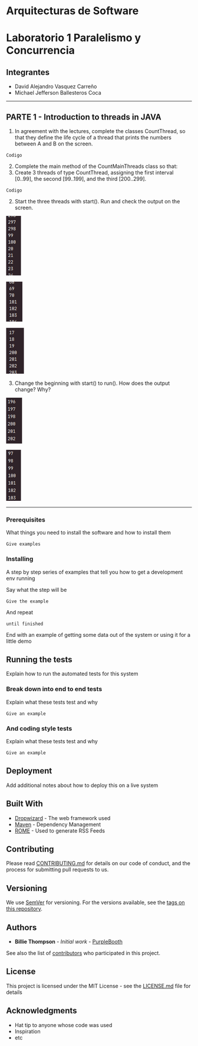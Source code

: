 # Arquitecturas de Software
# Laboratorio 1 Paralelismo y Concurrencia

## Integrantes
- David Alejandro Vasquez Carreño
- Michael Jefferson Ballesteros Coca

____________

## PARTE 1 - Introduction to threads in JAVA

1. In agreement with the lectures, complete the classes CountThread, so that they define the life cycle of a thread that prints the numbers between A and B on the screen.
  
  ```
Codigo
  ```

2. Complete the main method of the CountMainThreads class so that: 
  1. Create 3 threads of type CountThread, assigning the first interval [0..99], the second [99..199], and the third [200..299]. 
  
  ```
Codigo
  ```
  
  2. Start the three threads with start(). Run and check the output on the screen. 
  
![hilo3](https://github.com/alejovasquero/ARSW---LAB1/blob/master/img/PARTE1/MicrosoftTeams-imagestart%20(1).png)

![hilo4](https://github.com/alejovasquero/ARSW---LAB1/blob/master/img/PARTE1/MicrosoftTeams-imagestart%20(2).png)

![hilo5](https://github.com/alejovasquero/ARSW---LAB1/blob/master/img/PARTE1/MicrosoftTeams-imagestart.png)
  
  
  
  3. Change the beginning with start() to run(). How does the output change? Why?
  
![hilo1](https://github.com/alejovasquero/ARSW---LAB1/blob/master/img/PARTE1/MicrosoftTeams-imagerun%20(1).png)

![hilo2](https://github.com/alejovasquero/ARSW---LAB1/blob/master/img/PARTE1/MicrosoftTeams-imagerun%20(2).png)
________________

### Prerequisites

What things you need to install the software and how to install them

```
Give examples
```

### Installing

A step by step series of examples that tell you how to get a development env running

Say what the step will be

```
Give the example
```

And repeat

```
until finished
```

End with an example of getting some data out of the system or using it for a little demo

## Running the tests

Explain how to run the automated tests for this system

### Break down into end to end tests

Explain what these tests test and why

```
Give an example
```

### And coding style tests

Explain what these tests test and why

```
Give an example
```

## Deployment

Add additional notes about how to deploy this on a live system

## Built With

* [Dropwizard](http://www.dropwizard.io/1.0.2/docs/) - The web framework used
* [Maven](https://maven.apache.org/) - Dependency Management
* [ROME](https://rometools.github.io/rome/) - Used to generate RSS Feeds

## Contributing

Please read [CONTRIBUTING.md](https://gist.github.com/PurpleBooth/b24679402957c63ec426) for details on our code of conduct, and the process for submitting pull requests to us.

## Versioning

We use [SemVer](http://semver.org/) for versioning. For the versions available, see the [tags on this repository](https://github.com/your/project/tags). 

## Authors

* **Billie Thompson** - *Initial work* - [PurpleBooth](https://github.com/PurpleBooth)

See also the list of [contributors](https://github.com/your/project/contributors) who participated in this project.

## License

This project is licensed under the MIT License - see the [LICENSE.md](LICENSE.md) file for details

## Acknowledgments

* Hat tip to anyone whose code was used
* Inspiration
* etc

